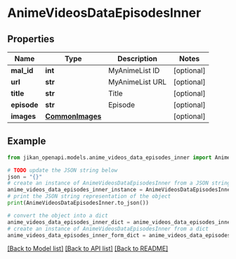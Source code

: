 # AnimeVideosDataEpisodesInner


## Properties

Name | Type | Description | Notes
------------ | ------------- | ------------- | -------------
**mal_id** | **int** | MyAnimeList ID | [optional] 
**url** | **str** | MyAnimeList URL | [optional] 
**title** | **str** | Title | [optional] 
**episode** | **str** | Episode | [optional] 
**images** | [**CommonImages**](CommonImages.md) |  | [optional] 

## Example

```python
from jikan_openapi.models.anime_videos_data_episodes_inner import AnimeVideosDataEpisodesInner

# TODO update the JSON string below
json = "{}"
# create an instance of AnimeVideosDataEpisodesInner from a JSON string
anime_videos_data_episodes_inner_instance = AnimeVideosDataEpisodesInner.from_json(json)
# print the JSON string representation of the object
print(AnimeVideosDataEpisodesInner.to_json())

# convert the object into a dict
anime_videos_data_episodes_inner_dict = anime_videos_data_episodes_inner_instance.to_dict()
# create an instance of AnimeVideosDataEpisodesInner from a dict
anime_videos_data_episodes_inner_form_dict = anime_videos_data_episodes_inner.from_dict(anime_videos_data_episodes_inner_dict)
```
[[Back to Model list]](../README.md#documentation-for-models) [[Back to API list]](../README.md#documentation-for-api-endpoints) [[Back to README]](../README.md)


